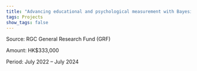 ```yaml
---
title: "Advancing educational and psychological measurement with Bayesian learning: Methodological developments and practical implementations"
tags: Projects
show_tags: false
---
```


Source: RGC General Research Fund (GRF)

<!--more-->

Amount: HK$333,000

Period: July 2022 – July 2024
